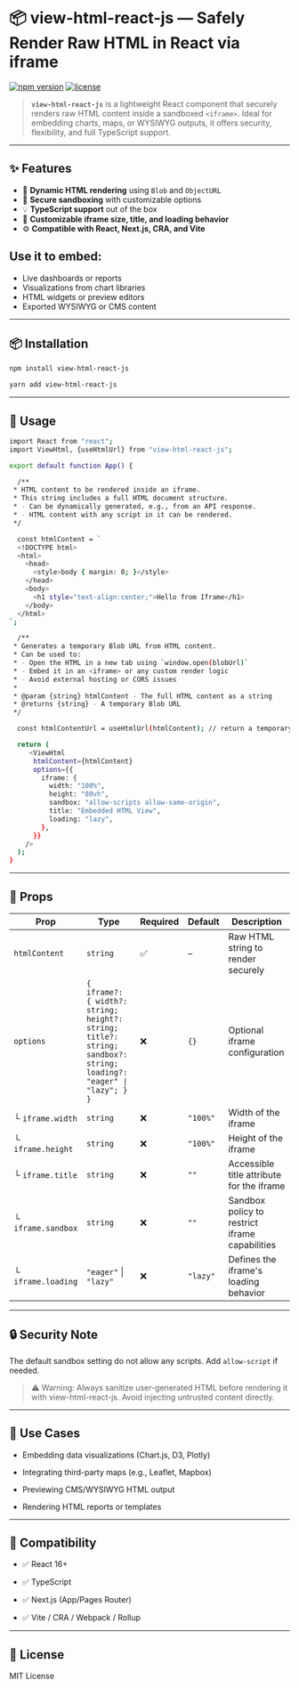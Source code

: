 # 📦 view-html-react-js — Safely Render Raw HTML in React via iframe

[![npm version](https://img.shields.io/npm/v/view-html-react-js)](https://www.npmjs.com/package/view-html-react-js) [![license](https://img.shields.io/npm/l/view-html-react-js)](LICENSE)

> **`view-html-react-js`** is a lightweight React component that securely renders raw HTML content inside a sandboxed `<iframe>`. Ideal for embedding charts, maps, or WYSIWYG outputs, it offers security, flexibility, and full TypeScript support.

---

## ✨ Features

- 🚀 **Dynamic HTML rendering** using `Blob` and `ObjectURL`
- 🔐 **Secure sandboxing** with customizable options
- 💡 **TypeScript support** out of the box
- 📐 **Customizable iframe size, title, and loading behavior**
- ⚙️ **Compatible with React, Next.js, CRA, and Vite**

## Use it to embed:

- Live dashboards or reports
- Visualizations from chart libraries
- HTML widgets or preview editors
- Exported WYSIWYG or CMS content

---

## 📦 Installation

```bash
npm install view-html-react-js
```

```bash
yarn add view-html-react-js
```

---

## 🔧 Usage

```bash
import React from "react";
import ViewHtml, {useHtmlUrl} from "view-html-react-js";

export default function App() {

  /**
 * HTML content to be rendered inside an iframe.
 * This string includes a full HTML document structure.
 * - Can be dynamically generated, e.g., from an API response.
 * - HTML content with any script in it can be rendered.
 */

  const htmlContent = `
  <!DOCTYPE html>
  <html>
    <head>
      <style>body { margin: 0; }</style>
    </head>
    <body>
      <h1 style="text-align:center;">Hello from Iframe</h1>
    </body>
  </html>
`;

  /**
 * Generates a temporary Blob URL from HTML content.
 * Can be used to:
 * - Open the HTML in a new tab using `window.open(blobUrl)`
 * - Embed it in an <iframe> or any custom render logic
 * - Avoid external hosting or CORS issues
 *
 * @param {string} htmlContent - The full HTML content as a string
 * @returns {string} - A temporary Blob URL
 */

  const htmlContentUrl = useHtmlUrl(htmlContent); // return a temporary blob url

  return (
     <ViewHtml
      htmlContent={htmlContent}
      options={{
        iframe: {
          width: "100%",
          height: "80vh",
          sandbox: "allow-scripts allow-same-origin",
          title: "Embedded HTML View",
          loading: "lazy",
        },
      }}
    />
  );
}

```

---

## 🧩 Props

| Prop               | Type                                                                                                               | Required | Default  | Description                                    |
| ------------------ | ------------------------------------------------------------------------------------------------------------------ | -------- | -------- | ---------------------------------------------- |
| `htmlContent`      | `string`                                                                                                           | ✅       | –        | Raw HTML string to render securely             |
| `options`          | `{ iframe?: { width?: string; height?: string; title?: string; sandbox?: string; loading?: "eager" \| "lazy"; } }` | ❌       | `{}`     | Optional iframe configuration                  |
| └ `iframe.width`   | `string`                                                                                                           | ❌       | `"100%"` | Width of the iframe                            |
| └ `iframe.height`  | `string`                                                                                                           | ❌       | `"100%"` | Height of the iframe                           |
| └ `iframe.title`   | `string`                                                                                                           | ❌       | `""`     | Accessible title attribute for the iframe      |
| └ `iframe.sandbox` | `string`                                                                                                           | ❌       | `""`     | Sandbox policy to restrict iframe capabilities |
| └ `iframe.loading` | `"eager"` \| `"lazy"`                                                                                              | ❌       | `"lazy"` | Defines the iframe's loading behavior          |

---

## 🔒 Security Note

The default sandbox setting do not allow any scripts. Add `allow-script` if needed.

> ⚠️ Warning: Always sanitize user-generated HTML before rendering it with view-html-react-js. Avoid injecting untrusted content directly.

---

## 🧠 Use Cases

- Embedding data visualizations (Chart.js, D3, Plotly)

- Integrating third-party maps (e.g., Leaflet, Mapbox)

- Previewing CMS/WYSIWYG HTML output

- Rendering HTML reports or templates

---

## 🧪 Compatibility

- ✅ React 16+

- ✅ TypeScript

- ✅ Next.js (App/Pages Router)

- ✅ Vite / CRA / Webpack / Rollup

---

## 📄 License

MIT License
